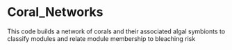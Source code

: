 # Coral_Networks
This code builds a network of corals and their associated algal symbionts to classify modules and relate module membership to bleaching risk

